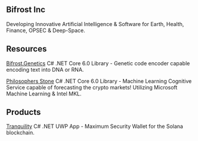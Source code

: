 ## Bifrost Inc
Developing Innovative Artificial Intelligence & Software for Earth, Health, Finance, OPSEC & Deep-Space.
## Resources
[Bifrost.Genetics](https://github.com/Bifrost-Technologies/Bifrost.Genetics) C# .NET Core 6.0 Library - Genetic code encoder capable encoding text into DNA or RNA.

[Philosophers Stone](https://github.com/Bifrost-Technologies) C# .NET Core 6.0 Library - Machine Learning Cognitive Service capable of forecasting the crypto markets! Utilizing Microsoft Machine Learning & Intel MKL.
## Products
[Tranquility](https://github.com/Bifrost-Technologies/Tranquility) C# .NET UWP App - Maximum Security Wallet for the Solana blockchain.
